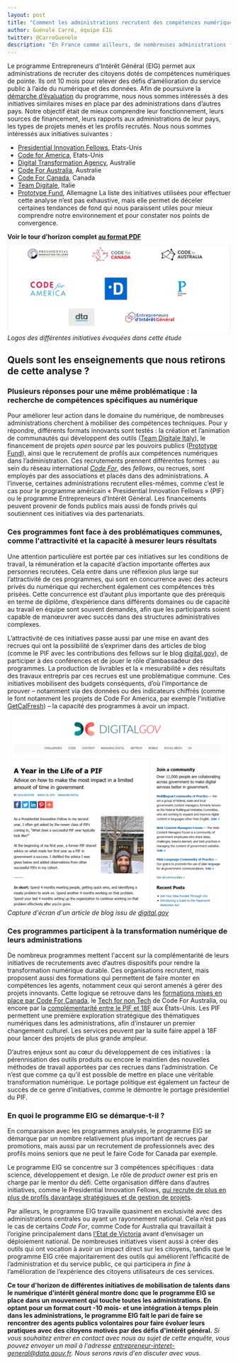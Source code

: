 ```yaml
---
layout: post
title: "Comment les administrations recrutent des compétences numériques ? Tour d’horizon international des initiatives similaires au programme Entrepreneurs d’Intérêt Général"
author: Guénolé Carré, équipe EIG
twitter: @CarreGuenole
description: "En France comme ailleurs, de nombreuses administrations font face à une problématique commune : le recrutement de compétences numériques. Pour y parvenir, différentes initiatives se mettent en place. Nous avons souhaité comparer celles-ci au programme Entrepreneurs d’Intérêt Général (EIG), afin de mieux comprendre notre environnement et pour constater nos éventuels points de convergence."
---
```


Le programme Entrepreneurs d'Intérêt Général (EIG) permet aux administrations de recruter des citoyens dotés de compétences numériques de pointe. Ils ont 10 mois pour relever des défis d’amélioration du service public à l’aide du numérique et des données. 
Afin de poursuivre la [démarche d’évaluation](https://entrepreneur-interet-general.etalab.gouv.fr/blog/2019/06/12/demarche-mesure-impact-eig.html) du programme, nous nous sommes intéressés à des initiatives similaires mises en place par des administrations dans d’autres pays. Notre objectif était de mieux comprendre leur fonctionnement, leurs sources de financement, leurs rapports aux administrations de leur pays, les types de projets menés et les profils recrutés. 
Nous nous sommes intéressés aux initiatives suivantes : 
- [Presidential Innovation Fellows](https://presidentialinnovationfellows.gov/), Etats-Unis
- [Code for America](https://www.codeforamerica.org/), Etats-Unis
- [Digital Transformation Agency](https://www.dta.gov.au/), Australie
- [Code For Australia](https://codeforaustralia.org/), Australie
- [Code For Canada](https://codeforaustralia.org/), Canada
- [Team Digitale](https://teamdigitale.governo.it/), Italie
- [Prototype Fund](https://prototypefund.de/), Allemagne
La liste des initiatives utilisées pour effectuer cette analyse n’est pas exhaustive, mais elle permet de déceler certaines tendances de fond qui nous paraissent utiles pour mieux comprendre notre environnement et pour constater nos points de convergence.

**Voir le tour d’horizon complet [au format PDF](http://entrepreneur-interet-general.etalab.gouv.fr/docs/initiatives-recrutements-competences-numériques.pdf)**

![Icônes des différentes initiatives évoquées dans l'articles](/img/blog/initiatives.PNG)_Logos des différentes initiatives évoquées dans cette étude_

## Quels sont les enseignements que nous retirons de cette analyse ? 

### Plusieurs réponses pour une même problématique : la recherche de compétences spécifiques au numérique

Pour améliorer leur action dans le domaine du numérique, de nombreuses administrations cherchent à mobiliser des compétences techniques. 
Pour y répondre, différents formats innovants sont testés : la création et l’animation de communautés qui développent des outils ([Team Digitale Italy](https://teamdigitale.governo.it/en/mission)), le financement de projets *open source* par les pouvoirs publics ([Prototype Fund](https://prototypefund.de/en/about/)), ainsi que le recrutement de profils aux compétences numériques dans l’administration.
Ces recrutements prennent différentes formes : au sein du réseau international *[Code For](https://codeforall.org/)*, des *fellows*, ou recrues, sont employés par des associations et placés dans des administrations. A l’inverse, certaines administrations recrutent elles-mêmes,  comme c’est le cas pour le programme américain « Presidential Innovation Fellows » (PIF) ou le programme Entrepreneurs d’Intérêt Général.
Les financements peuvent provenir de fonds publics mais aussi de fonds privés qui soutiennent ces initiatives via des partenariats.

### Ces programmes font face à des problématiques communes, comme l'attractivité et la capacité à mesurer leurs résultats

Une attention particulière est portée par ces initiatives sur les conditions de travail, la rémunération et la capacité d’action importante offertes aux personnes recrutées. Cela entre dans une réflexion plus large sur l’attractivité de ces programmes, qui sont en concurrence avec des acteurs privés du numérique qui recherchent également ces compétences très prisées. Cette concurrence est d’autant plus importante que des prérequis en terme de diplôme, d’expérience dans différents domaines ou de capacité au travail en équipe sont souvent demandés, afin que les participants soient capable de manœuvrer avec succès dans des structures administratives complexes.

L’attractivité de ces initiatives passe aussi par une mise en avant des recrues qui ont la possibilité de s’exprimer dans des articles de blog (comme le PIF avec les contributions des fellows sur le blog [digital.gov](https://digital.gov/)), de participer à des conférences et de jouer le rôle d’ambassadeur des programmes.
La production de livrables et la « mesurabilité » des résultats des travaux entrepris par ces recrues est une problématique commune. Ces initiatives mobilisent des budgets conséquents, d’où l’importance de prouver – notamment via des données ou des indicateurs chiffrés (comme le font notamment les projets de Code For America, par exemple l'initiative [GetCalFresh](https://www.codeforamerica.org/programs/getcalfresh)) – la capacité des programmes à avoir un impact.

![Capture d'écran du blog digital.gov](/img/blog/year-as-pif.PNG)_Capture d'écran d'un article de blog issu de [digital.gov](https://digital.gov/2019/03/26/a-year-in-life-a-pif/)_

### Ces programmes participent à la transformation numérique de leurs administrations

De nombreux programmes mettent l'accent sur la complémentarité de leurs initiatives de recrutements avec d’autres dispositifs pour rendre la transformation numérique durable. Ces organisations recrutent, mais proposent aussi des formations qui permettent de faire monter en compétences les agents, notamment ceux qui seront amenés à gérer des projets innovants. Cette logique se retrouve dans les [formations mises en place par Code For Canada](https://codefor.ca/fr/education-et-formation/), le [Tech for non Tech](https://codeforaustralia.org/tech-for-non-tech/) de Code For Australia, ou encore par la [complémentarité entre le PIF et 18F](https://18f.gsa.gov/2019/05/16/how-18f-and-pif-work-together-in-agencies/) aux États-Unis. Les PIF permettent une première exploration stratégique des thématiques numériques dans les administrations, afin d’instaurer un premier changement culturel. Les services peuvent par la suite faire appel à 18F pour lancer des projets de plus grande ampleur.

D’autres enjeux sont au cœur du développement de ces initiatives : la pérennisation des outils produits ou encore le maintien des nouvelles méthodes de travail apportées par ces recrues dans l’administration. Ce n’est que comme ça qu’il est possible de mettre en place une véritable transformation numérique. Le portage politique est également un facteur de succès de ce genre d’initiatives, comme le démontre le portage présidentiel du PIF.

### En quoi le programme EIG se démarque-t-il ? 

En comparaison avec les programmes analysés, le programme EIG se démarque par un nombre relativement plus important de recrues par promotions, mais aussi par un recrutement de professionnels avec des profils moins seniors que ne peut le faire Code for Canada par exemple.

Le programme EIG se concentre sur 3 compétences spécifiques : data science, développement et design. Le rôle de *product owner* est pris en charge par le mentor du défi. Cette organisation diffère dans d’autres initiatives, comme le Presidential Innovation Fellows, [qui recrute de plus en plus de profils davantage stratégiques et de gestion de projets]( https://www.fedscoop.com/new-pif-cohort-officially-introduced-white-house-ceremony/).

Par ailleurs, le programme EIG travaille quasiment en exclusivité avec des administrations centrales ou ayant un rayonnement national. Cela n’est pas le cas de certains *Code For*, comme Code for Australia qui travaillait à l’origine principalement dans [l’Etat de Victoria](https://codeforaustralia.org/case-studies/) avant d’envisager un déploiement national.
De nombreuses initiatives visent aussi à créer des outils qui ont vocation à avoir un impact direct sur les citoyens, tandis que le programme EIG crée majoritairement des outils qui améliorent l’efficacité de l’administration et du service public, ce qui participera *in fine* à l’amélioration de l’expérience des citoyens utilisateurs de ces services.

**Ce tour d'horizon de différentes initiatives de mobilisation de talents dans le numérique d'intérêt général montre donc que le programme EIG se place dans un mouvement qui touche toutes les administrations. En optant pour un format court -10 mois- et une intégration à temps plein dans les administrations, le programme EIG fait le pari de faire se rencontrer des agents publics volontaires pour faire évoluer leurs pratiques avec des citoyens motivés par des défis d'intérêt général.**
 _Si vous souhaitez entrer en contact avec nous au sujet de cette enquête, vous pouvez envoyer un mail à l'adresse entrepreneur-interet-general@data.gouv.fr. Nous serons ravis d'en discuter avec vous._ 
